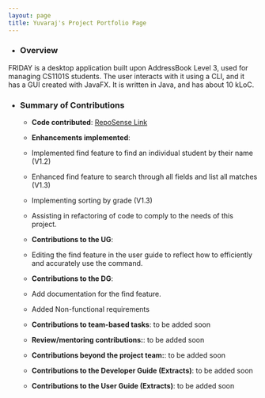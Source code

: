 ```yaml
---
layout: page
title: Yuvaraj's Project Portfolio Page
---
```


- ### Overview
FRIDAY is a desktop application built upon AddressBook Level 3, used for managing CS1101S students.
The user interacts with it using a CLI, and it has a GUI created with JavaFX. It is written in Java, and has about
10 kLoC.

- ### Summary of Contributions
    - **Code contributed**: [RepoSense Link](https://nus-cs2103-ay2223s1.github.io/tp-dashboard/?search=Yuvaraj0702&breakdown=true)

    - **Enhancements implemented**:
    - Implemented find feature to find an individual student by their name (V1.2)
    - Enhanced find feature to search through all fields and list all matches (V1.3)
    - Implementing sorting by grade (V1.3)
    - Assisting in refactoring of code to comply to the needs of this project.

    - **Contributions to the UG**:
    - Editing the find feature in the user guide to reflect how to efficiently and accurately use the command.

    - **Contributions to the DG**:
    - Add documentation for the find feature.
    - Added Non-functional requirements

    - **Contributions to team-based tasks**: to be added soon

    - **Review/mentoring contributions:**: to be added soon

    - **Contributions beyond the project team:**: to be added soon

    - **Contributions to the Developer Guide (Extracts)**: to be added soon

    - **Contributions to the User Guide (Extracts)**: to be added soon
